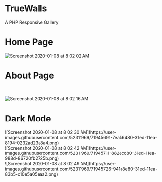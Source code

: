 # TrueWalls
A PHP Responsive Gallery

<h1>Home Page</h1>


![Screenshot 2020-01-08 at 8 02 02 AM](https://user-images.githubusercontent.com/52311969/71945652-69303a80-31ed-11ea-8b02-a9097782f0ad.png)<br/>

<h1>About Page</h1><br>

![Screenshot 2020-01-08 at 8 02 16 AM](https://user-images.githubusercontent.com/52311969/71945663-70574880-31ed-11ea-857f-f8cd190e034b.png)<br>
<h1>Dark Mode</h1>
![Screenshot 2020-01-08 at 8 02 30 AM](https://user-images.githubusercontent.com/52311969/71945691-7ea56480-31ed-11ea-8194-0232ad23a8a4.png)<br>
![Screenshot 2020-01-08 at 8 02 42 AM](https://user-images.githubusercontent.com/52311969/71945711-882ecc80-31ed-11ea-988d-86720fb2725b.png)<br>
![Screenshot 2020-01-08 at 8 02 49 AM](https://user-images.githubusercontent.com/52311969/71945726-941a8e80-31ed-11ea-83b5-c10e5a05eaa2.png)

